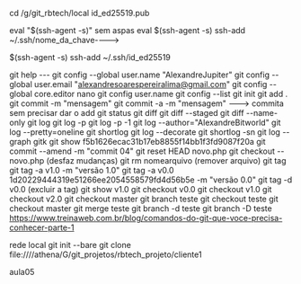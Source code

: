 cd /g/git_rbtech/local
id_ed25519.pub

eval "$(ssh-agent -s)" sem aspas eval $(ssh-agent -s)
ssh-add ~/.ssh/nome_da_chave---->

$(ssh-agent -s)
ssh-add ~/.ssh/id_ed25519

git help ---
git config --global user.name "AlexandreJupiter"
git config --global user.email "alexandresoarespereiralima@gmail.com"
git config --global core.editor nano
git config user.name
git config --list
git init
git add .
git commit -m "mensagem"
git commit -a -m "mensagem" ---> commita sem precisar dar o add
git status
git diff
git diff --staged
git diff --name-only
git log
git log -p
git log -p -1
git log --author="AlexandreBitworld"
git log --pretty=oneline
git shortlog
git log --decorate
git shortlog -sn
git log --graph
gitk
git show f5b1626ecac31b17eb8855f14bb1f3fd9087f20a
git commit --amend -m "commit 04"
git reset HEAD novo.php
git checkout -- novo.php (desfaz mudanças)
git rm nomearquivo (remover arquivo)
git tag
git tag -a v1.0 -m "versão 1.0"
git tag -a v0.0 1d20229444319e51266ee2054558579fd4d56b5e -m "versão 0.0"
git tag -d v0.0 (excluir a tag)
git show v1.0
git checkout v0.0
git checkout v1.0
git checkout v2.0
git checkout master
git branch teste
git checkout teste
git checkout master
git merge teste
git branch -d teste
git branch -D teste
https://www.treinaweb.com.br/blog/comandos-do-git-que-voce-precisa-conhecer-parte-1

rede local
git init --bare
git clone file:////athena/G/git_projetos/rbtech_projeto/cliente1

aula05
